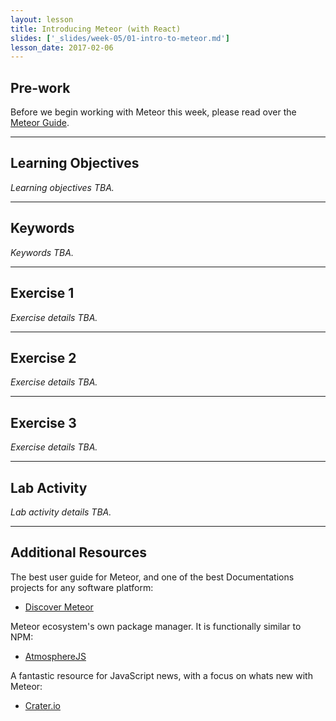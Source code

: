```yaml
---
layout: lesson
title: Introducing Meteor (with React)
slides: ['_slides/week-05/01-intro-to-meteor.md']
lesson_date: 2017-02-06
---
```


## Pre-work

Before we begin working with Meteor this week, please read over the [Meteor Guide](https://guide.meteor.com/).

---

## Learning Objectives

*Learning objectives TBA.*

---

## Keywords

*Keywords TBA.*

---

## Exercise 1

*Exercise details TBA.*

---

## Exercise 2

*Exercise details TBA.*

---

## Exercise 3

*Exercise details TBA.*

---

## Lab Activity

*Lab activity details TBA.*

---

## Additional Resources

The best user guide for Meteor, and one of the best Documentations projects for any software platform:

- [Discover Meteor](https://www.discovermeteor.com/)

Meteor ecosystem's own package manager. It is functionally similar to NPM:

- [AtmosphereJS](https://atmospherejs.com/)

A fantastic resource for JavaScript news, with a focus on whats new with Meteor:

- [Crater.io](https://crater.io/)
